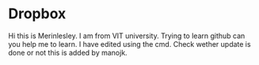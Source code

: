 # Dropbox
Hi this is Merinlesley. I am from VIT university. Trying to learn github can you help me to learn.
I have edited using the cmd. Check wether update is done or not
this is added by manojk.
